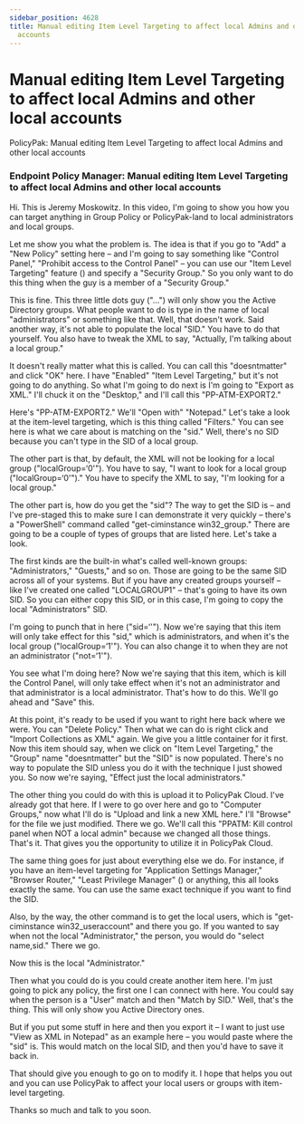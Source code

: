 ```yaml
---
sidebar_position: 4628
title: Manual editing Item Level Targeting to affect local Admins and other local
  accounts
---
```


# Manual editing Item Level Targeting to affect local Admins and other local accounts

PolicyPak: Manual editing Item Level Targeting to affect local Admins and other local accounts

### Endpoint Policy Manager: Manual editing Item Level Targeting to affect local Admins and other local accounts

Hi. This is Jeremy Moskowitz. In this video, I'm going to show you how you can target anything in Group Policy or PolicyPak-land to local administrators and local groups.

Let me show you what the problem is. The idea is that if you go to "Add" a "New Policy" setting here – and I'm going to say something like "Control Panel," "Prohibit access to the Control Panel" – you can use our "Item Level Targeting" feature () and specify a "Security Group." So you only want to do this thing when the guy is a member of a "Security Group."

This is fine. This three little dots guy ("…") will only show you the Active Directory groups. What people want to do is type in the name of local "administrators" or something like that. Well, that doesn't work. Said another way, it's not able to populate the local "SID." You have to do that yourself. You also have to tweak the XML to say, "Actually, I'm talking about a local group."

It doesn't really matter what this is called. You can call this "doesntmatter" and click "OK" here. I have "Enabled" "Item Level Targeting," but it's not going to do anything. So what I'm going to do next is I'm going to "Export as XML." I'll chuck it on the "Desktop," and I'll call this "PP-ATM-EXPORT2."

Here's "PP-ATM-EXPORT2." We'll "Open with" "Notepad." Let's take a look at the item-level targeting, which is this thing called "Filters." You can see here is what we care about is matching on the "sid." Well, there's no SID because you can't type in the SID of a local group.

The other part is that, by default, the XML will not be looking for a local group ("localGroup=‘0'"). You have to say, "I want to look for a local group ("localGroup=‘0'")." You have to specify the XML to say, "I'm looking for a local group."

The other part is, how do you get the "sid"? The way to get the SID is – and I've pre-staged this to make sure I can demonstrate it very quickly – there's a "PowerShell" command called "get-ciminstance win32\_group." There are going to be a couple of types of groups that are listed here. Let's take a look.

The first kinds are the built-in what's called well-known groups: "Administrators," "Guests," and so on. Those are going to be the same SID across all of your systems. But if you have any created groups yourself – like I've created one called "LOCALGROUP1" – that's going to have its own SID. So you can either copy this SID, or in this case, I'm going to copy the local "Administrators" SID.

I'm going to punch that in here ("sid=‘'"). Now we're saying that this item will only take effect for this "sid," which is administrators, and when it's the local group ("localGroup=‘1'"). You can also change it to when they are not an administrator ("not=‘1'").

You see what I'm doing here? Now we're saying that this item, which is kill the Control Panel, will only take effect when it's not an administrator and that administrator is a local administrator. That's how to do this. We'll go ahead and "Save" this.

At this point, it's ready to be used if you want to right here back where we were. You can "Delete Policy." Then what we can do is right click and "Import Collections as XML" again. We give you a little container for it first.
Now this item should say, when we click on "Item Level Targeting," the "Group" name "doesntmatter" but the "SID" is now populated. There's no way to populate the SID unless you do it with the technique I just showed you. So now we're saying, "Effect just the local administrators."

The other thing you could do with this is upload it to PolicyPak Cloud. I've already got that here. If I were to go over here and go to "Computer Groups," now what I'll do is "Upload and link a new XML here." I'll "Browse" for the file we just modified. There we go. We'll call this "PPATM: Kill control panel when NOT a local admin" because we changed all those things. That's it. That gives you the opportunity to utilize it in PolicyPak Cloud.

The same thing goes for just about everything else we do. For instance, if you have an item-level targeting for "Application Settings Manager," "Browser Router," "Least Privilege Manager" () or anything, this all looks exactly the same. You can use the same exact technique if you want to find the SID.

Also, by the way, the other command is to get the local users, which is "get-ciminstance win32\_useraccount" and there you go. If you wanted to say when not the local "Administrator," the person, you would do "select name,sid." There we go.

Now this is the local "Administrator."

Then what you could do is you could create another item here. I'm just going to pick any policy, the first one I can connect with here. You could say when the person is a "User" match and then "Match by SID." Well, that's the thing. This will only show you Active Directory ones.

But if you put some stuff in here and then you export it – I want to just use "View as XML in Notepad" as an example here – you would paste where the "sid" is. This would match on the local SID, and then you'd have to save it back in.

That should give you enough to go on to modify it. I hope that helps you out and you can use PolicyPak to affect your local users or groups with item-level targeting.

Thanks so much and talk to you soon.